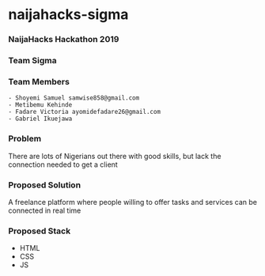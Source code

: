 # naijahacks-sigma

### NaijaHacks Hackathon 2019

### Team Sigma

### Team Members
	- Shoyemi Samuel samwise858@gmail.com
	- Metibemu Kehinde 
	- Fadare Victoria ayomidefadare26@gmail.com
	- Gabriel Ikuejawa

### Problem
There are lots of Nigerians out there with good skills, but lack the connection needed to get a client

### Proposed Solution
A freelance platform where people willing to offer tasks and services can be connected in real time

### Proposed Stack
- HTML
- CSS
- JS

